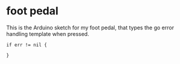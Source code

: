 # foot pedal

This is the Arduino sketch for my foot pedal, that types the go error handling template when pressed.

```
if err != nil {

}
```
